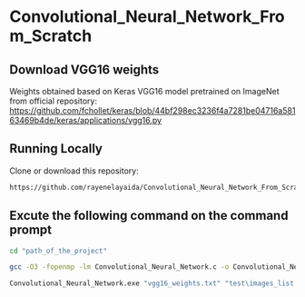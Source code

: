 # Convolutional_Neural_Network_From_Scratch

## Download VGG16 weights
Weights obtained based on Keras VGG16 model pretrained on ImageNet from official repository: https://github.com/fchollet/keras/blob/44bf298ec3236f4a7281be04716a58163469b4de/keras/applications/vgg16.py
## Running Locally
Clone or download this repository: 

```bash
https://github.com/rayenelayaida/Convolutional_Neural_Network_From_Scratch
```

## Excute the following command on the command prompt

```bash
cd "path_of_the_project"
```

```bash
gcc -O3 -fopenmp -lm Convolutional_Neural_Network.c -o Convolutional_Neural_Network.exe
```

```bash
Convolutional_Neural_Network.exe "vgg16_weights.txt" "test\images_list.txt" "result_prediction.txt"
```



